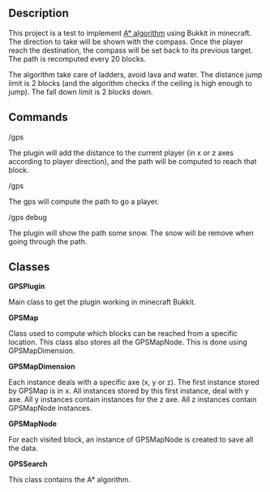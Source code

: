 ## Description

This project is a test to implement [A* algorithm](http://en.wikipedia.org/wiki/A*_search_algorithm) using Bukkit in minecraft. The direction to take will be shown with the compass. Once the player reach the destination, the compass will be set back to its previous target. The path is recomputed every 20 blocks.

The algorithm take care of ladders, avoid lava and water. The distance jump limit is 2 blocks (and the algorithm checks if the ceiling is high enough to jump). The fall down limit is 2 blocks down.

## Commands

/gps <distance>

The plugin will add the distance to the current player (in x or z axes according to player direction), and the path will be computed to reach that block.

/gps <nickname>

The gps will compute the path to go a player.

/gps debug

The plugin will show the path some snow. The snow will be remove when going through the path. 

## Classes

**GPSPlugin**

Main class to get the plugin working in minecraft Bukkit. 

**GPSMap**

Class used to compute which blocks can be reached from a specific location. This class also stores all the GPSMapNode. This is done using GPSMapDimension.

**GPSMapDimension**

Each instance deals with a specific axe (x, y or z). The first instance stored by GPSMap is in x. All instances stored by this first instance, deal with y axe. All y instances contain instances for the z axe. All z instances contain GPSMapNode instances.

**GPSMapNode**

For each visited block, an instance of GPSMapNode is created to save all the data. 

**GPSSearch**

This class contains the A* algorithm.
